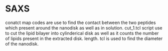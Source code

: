 # SAXS
conatct map codes are use to find the contact between the two peptides which present around the nanodisk as well as in solution.
cut_1.tcl script use to cut the lipid bilayer into cylinderical disk as well as it counts the number of lipids present in the extracted disk.
length. tcl is used to find the diameter of the nanodisk. 
